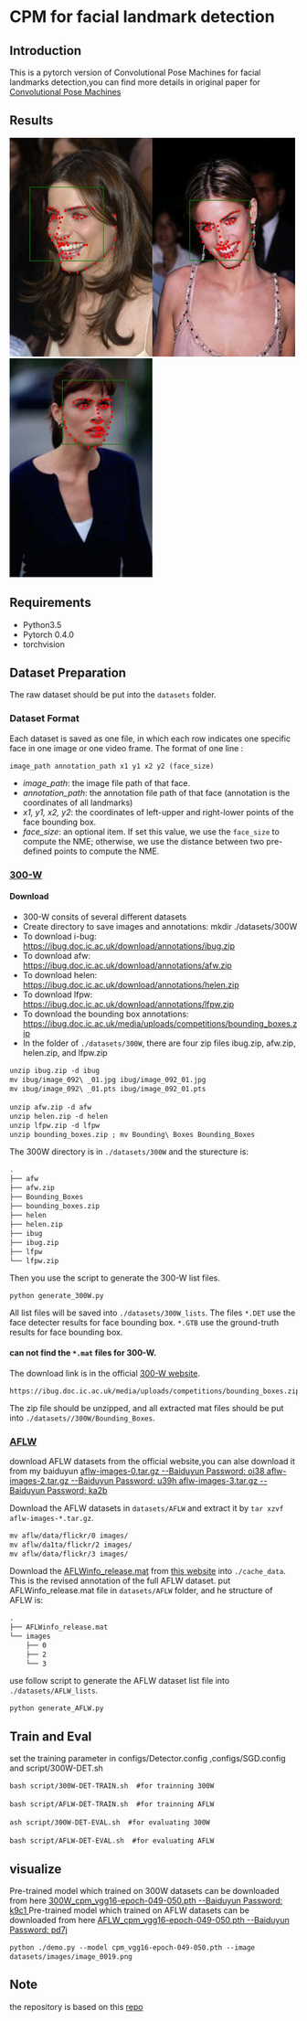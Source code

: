 
# CPM for facial landmark detection

## Introduction
This is a pytorch version of Convolutional Pose Machines for facial landmarks detection,you can find more details in original paper for [Convolutional Pose Machines](https://arxiv.org/pdf/1602.00134.pdf)

## Results
![a](datasets/images/image_0019_result.jpg)![b](datasets/images/image_0020_result.jpg)![c](datasets/images/image_0028_result.jpg)


## Requirements
- Python3.5
- Pytorch 0.4.0
- torchvision

## Dataset Preparation
The raw dataset should be put into the `datasets` folder. 

### Dataset Format
Each dataset is saved as one file, in which each row indicates one specific face in one image or one video frame.
The format of one line : 
```
image_path annotation_path x1 y1 x2 y2 (face_size)
```
- *image_path*: the image  file path of that face.
- *annotation_path*: the annotation file path of that face (annotation is the coordinates of all landmarks)
- *x1, y1, x2, y2*: the coordinates of left-upper and right-lower points of the face bounding box.
- *face_size*: an optional item. If set this value, we use the `face_size` to compute the NME; otherwise, we use the distance between two pre-defined points to compute the NME.

### [300-W](https://ibug.doc.ic.ac.uk/resources/300-W/)

#### Download
- 300-W consits of several different datasets
- Create directory to save images and annotations: mkdir ./datasets/300W
- To download i-bug: https://ibug.doc.ic.ac.uk/download/annotations/ibug.zip
- To download afw: https://ibug.doc.ic.ac.uk/download/annotations/afw.zip
- To download helen: https://ibug.doc.ic.ac.uk/download/annotations/helen.zip
- To download lfpw: https://ibug.doc.ic.ac.uk/download/annotations/lfpw.zip
- To download the bounding box annotations: https://ibug.doc.ic.ac.uk/media/uploads/competitions/bounding_boxes.zip
- In the folder of `./datasets/300W`, there are four zip files ibug.zip, afw.zip, helen.zip, and lfpw.zip
```
unzip ibug.zip -d ibug
mv ibug/image_092\ _01.jpg ibug/image_092_01.jpg
mv ibug/image_092\ _01.pts ibug/image_092_01.pts

unzip afw.zip -d afw
unzip helen.zip -d helen
unzip lfpw.zip -d lfpw
unzip bounding_boxes.zip ; mv Bounding\ Boxes Bounding_Boxes
```
The 300W directory is in `./datasets/300W` and the sturecture is:
```
.
├── afw
├── afw.zip
├── Bounding_Boxes
├── bounding_boxes.zip
├── helen
├── helen.zip
├── ibug
├── ibug.zip
├── lfpw
└── lfpw.zip
```
Then you use the script to generate the 300-W list files.
```
python generate_300W.py
```
All list files will be saved into `./datasets/300W_lists`. The files `*.DET` use the face detecter results for face bounding box. `*.GTB` use the ground-truth results for face bounding box.

#### can not find the `*.mat` files for 300-W.
The download link is in the official [300-W website](https://ibug.doc.ic.ac.uk/resources/300-W).
```
https://ibug.doc.ic.ac.uk/media/uploads/competitions/bounding_boxes.zip
```
The zip file should be unzipped, and all extracted mat files should be put into `./datasets//300W/Bounding_Boxes`.

### [AFLW](https://www.tugraz.at/institute/icg/research/team-bischof/lrs/downloads/aflw/)
download AFLW datasets from the official website,you can alse download it from my baiduyun 
[aflw-images-0.tar.gz --Baiduyun Password: oi38 ](https://pan.baidu.com/s/1RM9BK2fBVfq-q8WhxM8HuA)
[aflw-images-2.tar.gz --Baiduyun Password: u39h ](https://pan.baidu.com/s/1z4qeeC0p0dcoJIwB060idA)
[aflw-images-3.tar.gz --Baiduyun Password: ka2b ](https://pan.baidu.com/s/1hDzDg5W2S04wBU4zRCz5RA)

Download the AFLW datasets in `datasets/AFLW` and extract it by `tar xzvf aflw-images-*.tar.gz`.
```
mv aflw/data/flickr/0 images/
mv aflw/da1ta/flickr/2 images/
mv aflw/data/flickr/3 images/
```
Download the [AFLWinfo_release.mat](http://mmlab.ie.cuhk.edu.hk/projects/compositional/AFLWinfo_release.mat) from [this website](http://mmlab.ie.cuhk.edu.hk/projects/compositional.html) into `./cache_data`. This is the revised annotation of the full AFLW dataset.
put AFLWinfo_release.mat file in `datasets/AFLW` folder, and he structure of AFLW is:
```
.
├── AFLWinfo_release.mat
└── images
    ├── 0
    ├── 2
    └── 3
```
use follow script to generate the AFLW dataset list file into `./datasets/AFLW_lists`.
```
python generate_AFLW.py
```

## Train and Eval
set the training parameter in configs/Detector.config ,configs/SGD.config and script/300W-DET.sh

```
bash script/300W-DET-TRAIN.sh  #for trainning 300W

bash script/AFLW-DET-TRAIN.sh  #for trainning AFLW

ash script/300W-DET-EVAL.sh  #for evaluating 300W

bash script/AFLW-DET-EVAL.sh  #for evaluating AFLW
```


## visualize

Pre-trained model which trained on 300W datasets can be downloaded from here [300W_cpm_vgg16-epoch-049-050.pth --Baiduyun Password: k9c1 ](https://pan.baidu.com/s/1IbeqtyVcErWnQ7ARALv3Lw)
Pre-trained model which trained on AFLW datasets can be downloaded from here [AFLW_cpm_vgg16-epoch-049-050.pth --Baiduyun Password: pd7j ](https://pan.baidu.com/s/18bMLswPCl9a-_vG9c_7rCA)
```
python ./demo.py --model cpm_vgg16-epoch-049-050.pth --image datasets/images/image_0019.png
```
## Note
the repository is based on this [repo](https://github.com/facebookresearch/supervision-by-registration) 